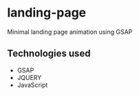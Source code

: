 # landing-page
Minimal landing page animation using GSAP

## Technologies used
* GSAP
* JQUERY
* JavaScript
